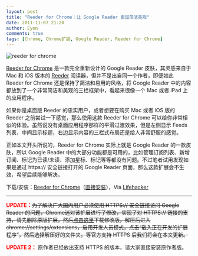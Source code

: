 ```yaml
---
layout: post
title: "Reeder for Chrome：让 Google Reader 更加简洁美观"
date: 2011-11-07 21:20
author: Eyon
comments: true
tags: [Chrome, Chrome扩展, Google Reader, Reeder for Chrome]
---
```

![](http://img.chromi.org/2011/11/reeder-for-chrome-550x363.png "reeder for chrome")

<a href="http://reederforchrome.tumblr.com/" target="_blank">Reeder for Chrome</a> 是一款完全重新设计的 Google Reader 皮肤，其灵感来自于 Mac 和 iOS 版本的 <a href="http://reederapp.com/" target="_blank">Reeder</a> 阅读器，但并不是出自同一个作者，即便如此 Reeder for Chrome 还是保持了简洁和易用的风格，将 Google Reader 中的内容都放到了一个非常简洁和美观的三栏框架中，看起来很像一个 Mac 或者 iPad 上的应用程序。

如果你是桌面版 Reeder 的忠实用户，或者想要在购买 Mac 或者 iOS 版的 Reeder 之前尝试一下感觉，那么使用这款 Reeder for Chrome 可以给你非常相似的体验。虽然说没有桌面应用程序那样的平滑过渡效果，但是左侧显示 Feeds 列表，中间显示标题，右边显示内容的三栏式布局还是给人非常舒服的感觉。

正如本文开头所说的，Reeder for Chrome 实际上就是 Google Reader 的一款皮肤，所以 Google Reader 中的大部分功能都是可用的，比如管理订阅列表、新增订阅、标记为已读/未读、添加星标、标记等等都没有问题。不过笔者试用发现如果是通过 https:// 安全链接打开的 Google Reader 页面，那么这款扩展会不生效，希望后续能够解决。

下载/安装：<a href="http://reederforchrome.tumblr.com/" target="_blank">Reeder for Chrome</a>（<a href="https://dl.dropbox.com/u/2322740/ReederForChrome/pkg.crx" target="_blank">直接安装</a>），Via <a href="http://lifehacker.com/5856973/reeder-for-chrome-transforms-google-reader-into-a-clean-feed-reading-experience" target="_blank">Lifehacker</a>

<hr />

**<span style="color: #ff0000;">UPDATE：</span>**<del datetime="2011-11-08T01:42:59+00:00">为了解决广大国内用户必须使用 HTTPS:// 安全链接访问 Google Reader 的问题，Chrome迷对该扩展进行了修改，实现了对 HTTPS:// 链接的支持，请先删除原版扩展，然后[点击这里](http://img.chromi.org/2011/11/1.0.3_01.zip)下载修改版，解压后进入 chrome://settings/extensions，启用开发人员模式，点击“载入正在开发的扩展程序”，然后选择解压好的文件夹。等官方支持 HTTPS 后我们将会在本文更新。</del>

**<span style="color: #ff0000;">UPDATE 2：</span>** 原作者已经放出支持 HTTPS 的版本，请大家直接安装原作者版。
